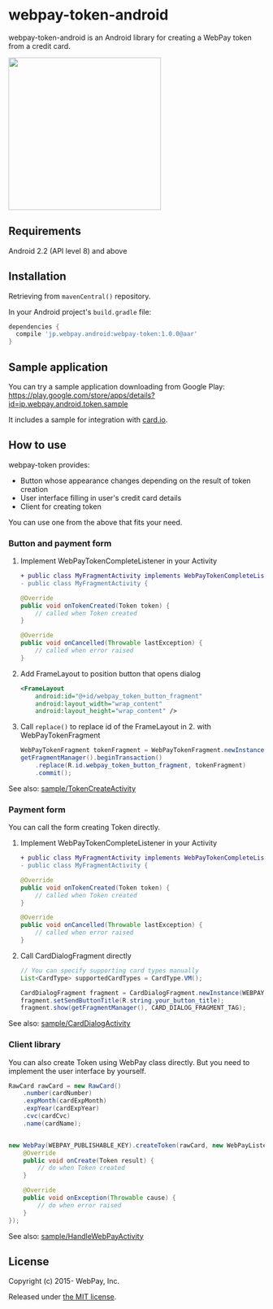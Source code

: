 # webpay-token-android

webpay-token-android is an Android library for creating a WebPay token from a credit card.

<img src="https://raw.github.com/webpay/webpay-token-android/screenshot/screenshots/card_dialog.png" width="300px;" />

## Requirements

Android 2.2 (API level 8) and above

## Installation

Retrieving from `mavenCentral()` repository.

In your Android project's `build.gradle` file:


```groovy
dependencies {
  compile 'jp.webpay.android:webpay-token:1.0.0@aar'
}
```

## Sample application

You can try a sample application downloading from Google Play: https://play.google.com/store/apps/details?id=jp.webpay.android.token.sample

It includes a sample for integration with [card.io](https://www.card.io/).

## How to use

webpay-token provides:

- Button whose appearance changes depending on the result of token creation
- User interface filling in user's credit card details
- Client for creating token

You can use one from the above that fits your need.

### Button and payment form


1. Implement WebPayTokenCompleteListener in your Activity
    ```diff
    + public class MyFragmentActivity implements WebPayTokenCompleteListener {
    - public class MyFragmentActivity {
    ```
    ```java
    @Override
    public void onTokenCreated(Token token) {
        // called when Token created
    }
    
    @Override
    public void onCancelled(Throwable lastException) {
        // called when error raised
    }
    ```
2. Add FrameLayout to position button that opens dialog

    ```xml
    <FrameLayout
        android:id="@+id/webpay_token_button_fragment"
        android:layout_width="wrap_content"
        android:layout_height="wrap_content" />
    ```

3. Call `replace()` to replace id of the FrameLayout in 2. with WebPayTokenFragment
  
    ```java
    WebPayTokenFragment tokenFragment = WebPayTokenFragment.newInstance(WEBPAY_PUBLISHABLE_KEY);
    getFragmentManager().beginTransaction()
        .replace(R.id.webpay_token_button_fragment, tokenFragment)
        .commit();
    ```

See also: [sample/TokenCreateActivity](https://github.com/webpay/webpay-token-android/blob/master/sample/src/main/java/jp/webpay/android/token/sample/TokenCreateActivity.java)

### Payment form

You can call the form creating Token directly.

1. Implement WebPayTokenCompleteListener in your Activity
    ```diff
    + public class MyFragmentActivity implements WebPayTokenCompleteListener {
    - public class MyFragmentActivity {
    ```
    ```java
    @Override
    public void onTokenCreated(Token token) {
        // called when Token created
    }
    
    @Override
    public void onCancelled(Throwable lastException) {
        // called when error raised
    }
    ```
2. Call CardDialogFragment directly
    ```java
    // You can specify supporting card types manually
    List<CardType> supportedCardTypes = CardType.VM();
    
    CardDialogFragment fragment = CardDialogFragment.newInstance(WEBPAY_PUBLISHABLE_KEY,     supportedCardTypes);
    fragment.setSendButtonTitle(R.string.your_button_title);
    fragment.show(getFragmentManager(), CARD_DIALOG_FRAGMENT_TAG);
    ```

See also: [sample/CardDialogActivity](https://github.com/webpay/webpay-token-android/blob/master/sample/src/main/java/jp/webpay/android/token/sample/CardDialogActivity.java)

### Client library

You can also create Token using WebPay class directly.
But you need to implement the user interface by yourself.

```java
RawCard rawCard = new RawCard()
    .number(cardNumber)
    .expMonth(cardExpMonth)
    .expYear(cardExpYear)
    .cvc(cardCvc)
    .name(cardName);


new WebPay(WEBPAY_PUBLISHABLE_KEY).createToken(rawCard, new WebPayListener<Token>() {
    @Override
    public void onCreate(Token result) {
        // do when Token created
    }

    @Override
    public void onException(Throwable cause) {
        // do when error raised
    }
});
```

See also: [sample/HandleWebPayActivity](https://github.com/webpay/webpay-token-android/blob/master/sample/src/main/java/jp/webpay/android/token/sample/HandleWebPayActivity.java)

## License

Copyright (c) 2015- WebPay, Inc.

Released under [the MIT license](http://opensource.org/licenses/mit-license.html).
